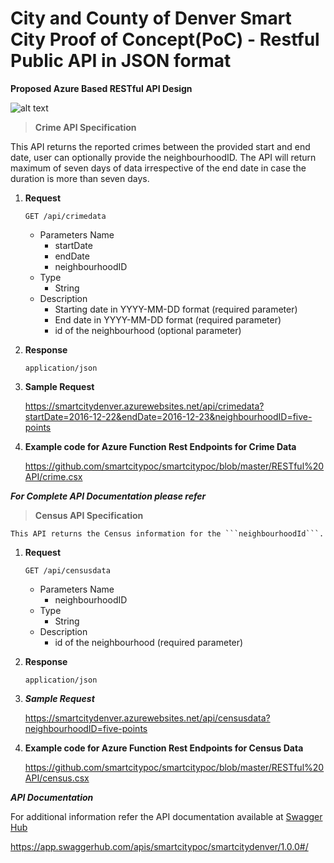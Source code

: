 # City and County of Denver Smart City Proof of Concept(PoC) - Restful Public API in JSON format

**Proposed Azure Based RESTful API Design**

![alt text](https://github.com/smartcitypoc/smartcitypoc/blob/master/RESTful%20API/Images/Proposed_Azure_Restful_API.png)

> **Crime API Specification**

  This API returns the reported crimes between the provided start and end date, user can optionally provide the neighbourhoodID. The API will return maximum of seven days of data irrespective of the end date in case the duration is more than seven days.

1. ****Request****

    `GET /api/crimedata`

    - Parameters Name
      - startDate
      - endDate
      - neighbourhoodID
    - Type
      - String
    - Description
      - Starting date in YYYY-MM-DD format (required parameter)
      - End date in YYYY-MM-DD format (required parameter)
      - id of the neighbourhood (optional parameter)
 
2. ****Response****

    `application/json`
 
3. ****Sample Request****

    https://smartcitydenver.azurewebsites.net/api/crimedata?startDate=2016-12-22&endDate=2016-12-23&neighbourhoodID=five-points

4. ****Example code for Azure Function Rest Endpoints for Crime Data****

    https://github.com/smartcitypoc/smartcitypoc/blob/master/RESTful%20API/crime.csx
    
***For Complete API Documentation please refer***


 > **Census API Specification**

    This API returns the Census information for the ```neighbourhoodId```.

1. ****Request****

    `GET /api/censusdata`

    - Parameters Name		
      - neighbourhoodID	
    - Type
      - String
    - Description
      - id of the neighbourhood (required parameter)
  
2. ****Response****

    `application/json`
 
3. ***Sample Request***

    https://smartcitydenver.azurewebsites.net/api/censusdata?neighbourhoodID=five-points

4. ****Example code for Azure Function Rest Endpoints for Census Data****

    https://github.com/smartcitypoc/smartcitypoc/blob/master/RESTful%20API/census.csx

***API Documentation***

For additional information refer the API documentation available at [Swagger Hub](https://app.swaggerhub.com/apis/smartcitypoc/smartcitydenver/1.0.0#/)
 
 https://app.swaggerhub.com/apis/smartcitypoc/smartcitydenver/1.0.0#/
 

